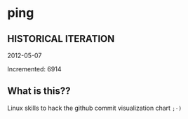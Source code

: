 # ping

## HISTORICAL ITERATION
2012-05-07

Incremented: 6914

## What is this?? 
Linux skills to hack the github commit visualization chart `;-)`
